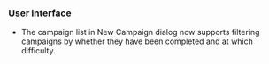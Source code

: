  ### User interface
   * The campaign list in New Campaign dialog now supports filtering campaigns by whether they have been completed and at which difficulty.
